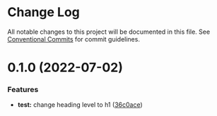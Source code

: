 # Change Log

All notable changes to this project will be documented in this file.
See [Conventional Commits](https://conventionalcommits.org) for commit guidelines.

# 0.1.0 (2022-07-02)


### Features

* **test:** change heading level to h1 ([36c0ace](https://github.com/Localitos/design-system/commit/36c0ace2ef447407da6400bf4f3ac1cf243bf808))
